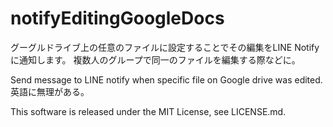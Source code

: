 # notifyEditingGoogleDocs
グーグルドライブ上の任意のファイルに設定することでその編集をLINE Notifyに通知します。
複数人のグループで同一のファイルを編集する際などに。

Send message to LINE notify when specific file on Google drive was edited.  
  英語に無理がある。

This software is released under the MIT License, see LICENSE.md.

